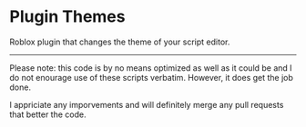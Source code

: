 # Plugin Themes
Roblox plugin that changes the theme of your script editor.
<hr>
Please note: this code is by no means optimized as well as it could be and I do not enourage use of these scripts verbatim. However, it does get the job done.

I appriciate any imporvements and will definitely merge any pull requests that better the code.
